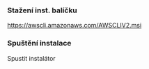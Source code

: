 ### Stažení inst. balíčku
https://awscli.amazonaws.com/AWSCLIV2.msi

### Spuštění instalace
Spustit instalátor
